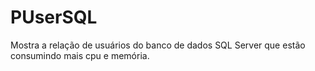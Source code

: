 # PUserSQL
Mostra a relação de usuários do banco de dados SQL Server que estão consumindo mais cpu e memória.
